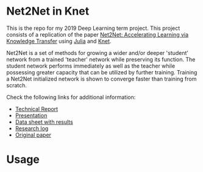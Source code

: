# Net2Net in Knet

This is the repo for my 2019 Deep Learning term project. This project consists of a replication of the paper [Net2Net: Accelerating Learning via Knowledge Transfer](https://arxiv.org/abs/1511.05641) using [Julia](https://julialang.org/) and [Knet](https://github.com/denizyuret/Knet.jl). 

Net2Net is a set of methods for growing a wider and/or deeper 'student' network from a trained 'teacher' network while preserving its function. The student network performs immediately as well as the teacher while possessing greater capacity that can be utilized by further training. Training a Net2Net initialized network is shown to converge faster than training from scratch.

Check the following links for additional information:

- [Technical Report](https://www.overleaf.com/read/wxvptvtnrsdn)
- [Presentation](https://docs.google.com/presentation/d/1wHOqNkWw5V4LTdpCOc08QuG39zgqGQSDW-Vj3wkNl8M/edit?usp=sharing)
- [Data sheet with results](https://docs.google.com/spreadsheets/d/1mkuw2OMh9RdHeVrFEJfgqll0yJfqjLKJ9WGNHuO8nMg/edit?usp=sharing)
- [Research log](https://docs.google.com/spreadsheets/d/1mkuw2OMh9RdHeVrFEJfgqll0yJfqjLKJ9WGNHuO8nMg/edit?usp=sharing)
- [Original paper](https://arxiv.org/abs/1511.05641)

# Usage

